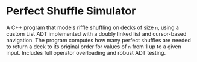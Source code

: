 # Perfect Shuffle Simulator

A C++ program that models riffle shuffling on decks of size `n`, using a custom List ADT implemented with a doubly linked list and cursor-based navigation. The program computes how many perfect shuffles are needed to return a deck to its original order for values of `n` from 1 up to a given input. Includes full operator overloading and robust ADT testing.
